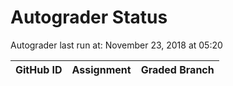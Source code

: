 # Autograder Status
Autograder last run at: November 23, 2018 at 05:20

| GitHub ID | Assignment | Graded Branch |
|-----------|------------|---------------|

